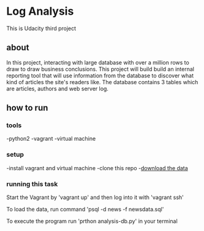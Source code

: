 # Log Analysis

This is Udacity third project

## about

In this project, interacting with large database with over a million rows to draw to draw business conclusions. This project will build build an internal reporting tool that will use information from the database to discover what kind of articles the site's readers like. The database contains 3 tables which are articles, authors and web server log.

## how to run

### tools
-python2
-vagrant
-virtual machine

### setup
-install vagrant and  virtual machine
-clone this repo
-[download the data](https://d17h27t6h515a5.cloudfront.net/topher/2016/August/57b5f748_newsdata/newsdata.zip)

### running this task
Start the Vagrant by 'vagrant up' and then log into it with 'vagrant ssh'

To load the data, run command 'psql -d news -f newsdata.sql'

To execute the program run 'prthon analysis-db.py' in your terminal
